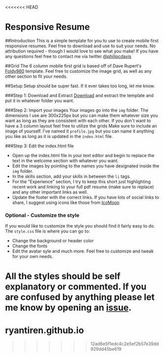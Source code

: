 <<<<<<< HEAD
# Responsive Resume

##Introduction
This is a simple template for you to use to create mobile first responsive resumes.
Feel free to download and use to suit your needs. No attribution required - though I would love to see what you make!
If you have any questions feel free to contact me via twitter <a href="http://www.twitter.com/philipcdavis">@philipcdavis<a>

##Grid
The 6 column mobile first grid is based off of Dave Rupert's <a href="https://github.com/davatron5000/Foldy960">Foldy960</a> template.
Feel free to customize the image grid, as well as any other section to fit your needs.

##Setup
Setup should be super fast. If it ever takes too long, let me know.

###Step 1: Download and Extract
<a href="https://github.com/philipcdavis/responsive-resume/archive/master.zip">Download</a> and extract the template and put it in whatever folder you want.

###Step 2: Import your images
Your images go into the `img` folder. The dimensions I use are 300x225px but you can make them whatever size you want as long as they are consistent with each other. If you don't want to have a 3 column layout feel free to utilize the grids
Make sure to include an image of yourself. I've named it `profile.jpg` but you can name it anything you like as long as it is updated in the `index.html` file.

###Step 3: Edit the index.html file
* Open up the index.html file in your text editor and begin to replace the text in the welcome section with whatever you want.
* Edit the images by pointing to the names you have designated inside the `img` folder. 
* In the skills section, add your skills in between the `li` tags.
* For the "Experience" section, I try to keep this short just highlighting recent work and linking to your full pdf resume (make sure to replace) and any other important links as well. 
* Update the footer with the correct links. If you have lots of social links to share, I suggest using icons like those from <a href="http://icomoon.io/">IcoMoon</a>

### Optional - Customize the style
If you would like to customize the style you should find it fairly easy to do. The `style.css` file is where you can go to:
* Change the background or header color
* Change the fonts
* Edit the avatar syle
and much more. Feel free to customize and tweak for your own needs.

All the styles should be self explanatory or commented. If you are confused by anything please let me know by opening an <a href="https://github.com/philipcdavis/responsive-resume/issues">issue<a>.
=======
ryantiren.github.io
===================
>>>>>>> 12ad6e5f1edc4c2e5ef2b57e39dd929dd45be619
